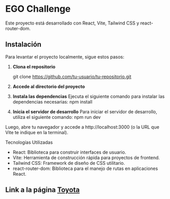 # EGO Challenge

Este proyecto está desarrollado con React, Vite, Tailwind CSS y react-router-dom.

## Instalación

Para levantar el proyecto localmente, sigue estos pasos:

1. **Clona el repositorio**

   git clone https://github.com/tu-usuario/tu-repositorio.git

2. **Accede al directorio del proyecto**

3. **Instala las dependencias**
    Ejecuta el siguiente comando para instalar las dependencias necesarias: npm install

4. **Inicia el servidor de desarrollo**
    Para iniciar el servidor de desarrollo, utiliza el siguiente comando: npm run dev

Luego, abre tu navegador y accede a http://localhost:3000 (o la URL que Vite te indique en la terminal).

Tecnologías Utilizadas
* React: Biblioteca para construir interfaces de usuario.
* Vite: Herramienta de construcción rápida para proyectos de frontend.
* Tailwind CSS: Framework de diseño de CSS utilitario.
* react-router-dom: Biblioteca para el manejo de rutas en aplicaciones React.

## Link a la página [Toyota](https://toyota-kappa.vercel.app/)